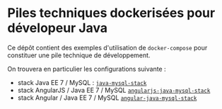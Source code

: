 # Piles techniques dockerisées pour dévelopeur Java

Ce dépôt contient des exemples d'utilisation de `docker-compose` pour constituer une pile technique de développement.

On trouvera en particulier les configurations suivante :

- stack Java EE 7 / MySQL : [`java-mysql-stack`](java-mysql-stack)
- stack AngularJS / Java EE 7 / MySQL [`angularjs-java-mysql-stack`](angularjs-java-mysql-stack)
- stack Angular / Java EE 7 / MySQL [`angular-java-mysql-stack`](angular-java-mysql-stack)
 
